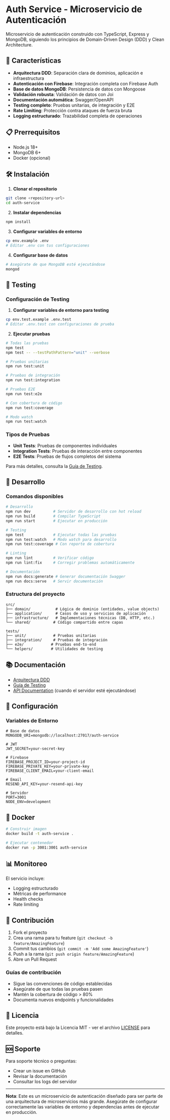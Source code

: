 # Auth Service - Microservicio de Autenticación

Microservicio de autenticación construido con TypeScript, Express y MongoDB, siguiendo los principios de Domain-Driven Design (DDD) y Clean Architecture.

## 🚀 Características

- **Arquitectura DDD**: Separación clara de dominios, aplicación e infraestructura
- **Autenticación con Firebase**: Integración completa con Firebase Auth
- **Base de datos MongoDB**: Persistencia de datos con Mongoose
- **Validación robusta**: Validación de datos con Joi
- **Documentación automática**: Swagger/OpenAPI
- **Testing completo**: Pruebas unitarias, de integración y E2E
- **Rate Limiting**: Protección contra ataques de fuerza bruta
- **Logging estructurado**: Trazabilidad completa de operaciones

## 📋 Prerrequisitos

- Node.js 18+
- MongoDB 6+
- Docker (opcional)

## 🛠️ Instalación

1. **Clonar el repositorio**
```bash
git clone <repository-url>
cd auth-service
```

2. **Instalar dependencias**
```bash
npm install
```

3. **Configurar variables de entorno**
```bash
cp env.example .env
# Editar .env con tus configuraciones
```

4. **Configurar base de datos**
```bash
# Asegúrate de que MongoDB esté ejecutándose
mongod
```

## 🧪 Testing

### Configuración de Testing

1. **Configurar variables de entorno para testing**
```bash
cp env.test.example .env.test
# Editar .env.test con configuraciones de prueba
```

2. **Ejecutar pruebas**
```bash
# Todas las pruebas
npm test
npm test -- --testPathPattern="unit" --verbose

# Pruebas unitarias
npm run test:unit

# Pruebas de integración
npm run test:integration

# Pruebas E2E
npm run test:e2e

# Con cobertura de código
npm run test:coverage

# Modo watch
npm run test:watch
```

### Tipos de Pruebas

- **Unit Tests**: Pruebas de componentes individuales
- **Integration Tests**: Pruebas de interacción entre componentes
- **E2E Tests**: Pruebas de flujos completos del sistema

Para más detalles, consulta la [Guía de Testing](docs/TESTING.md).

## 🚀 Desarrollo

### Comandos disponibles

```bash
# Desarrollo
npm run dev          # Servidor de desarrollo con hot reload
npm run build        # Compilar TypeScript
npm run start        # Ejecutar en producción

# Testing
npm test             # Ejecutar todas las pruebas
npm run test:watch   # Modo watch para desarrollo
npm run test:coverage # Con reporte de cobertura

# Linting
npm run lint         # Verificar código
npm run lint:fix     # Corregir problemas automáticamente

# Documentación
npm run docs:generate # Generar documentación Swagger
npm run docs:serve   # Servir documentación
```

### Estructura del proyecto

```
src/
├── domain/           # Lógica de dominio (entidades, value objects)
├── application/      # Casos de uso y servicios de aplicación
├── infrastructure/   # Implementaciones técnicas (DB, HTTP, etc.)
└── shared/          # Código compartido entre capas

tests/
├── unit/            # Pruebas unitarias
├── integration/     # Pruebas de integración
├── e2e/            # Pruebas end-to-end
└── helpers/        # Utilidades de testing
```

## 📚 Documentación

- [Arquitectura DDD](ARQUITECTURA_DDD.md)
- [Guía de Testing](docs/TESTING.md)
- [API Documentation](http://localhost:3001/api-docs) (cuando el servidor esté ejecutándose)

## 🔧 Configuración

### Variables de Entorno

```env
# Base de datos
MONGODB_URI=mongodb://localhost:27017/auth-service

# JWT
JWT_SECRET=your-secret-key

# Firebase
FIREBASE_PROJECT_ID=your-project-id
FIREBASE_PRIVATE_KEY=your-private-key
FIREBASE_CLIENT_EMAIL=your-client-email

# Email
RESEND_API_KEY=your-resend-api-key

# Servidor
PORT=3001
NODE_ENV=development
```

## 🐳 Docker

```bash
# Construir imagen
docker build -t auth-service .

# Ejecutar contenedor
docker run -p 3001:3001 auth-service
```

## 📊 Monitoreo

El servicio incluye:
- Logging estructurado
- Métricas de performance
- Health checks
- Rate limiting

## 🤝 Contribución

1. Fork el proyecto
2. Crea una rama para tu feature (`git checkout -b feature/AmazingFeature`)
3. Commit tus cambios (`git commit -m 'Add some AmazingFeature'`)
4. Push a la rama (`git push origin feature/AmazingFeature`)
5. Abre un Pull Request

### Guías de contribución

- Sigue las convenciones de código establecidas
- Asegúrate de que todas las pruebas pasen
- Mantén la cobertura de código > 80%
- Documenta nuevos endpoints y funcionalidades

## 📄 Licencia

Este proyecto está bajo la Licencia MIT - ver el archivo [LICENSE](LICENSE) para detalles.

## 🆘 Soporte

Para soporte técnico o preguntas:
- Crear un issue en GitHub
- Revisar la documentación
- Consultar los logs del servidor

---

**Nota**: Este es un microservicio de autenticación diseñado para ser parte de una arquitectura de microservicios más grande. Asegúrate de configurar correctamente las variables de entorno y dependencias antes de ejecutar en producción.
